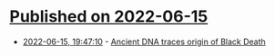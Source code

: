 # [Published on 2022-06-15](index.md)

* [2022-06-15, 19:47:10](https://news.ycombinator.com/item?id=31758426) - [Ancient DNA traces origin of Black Death](https://www.nature.com/articles/d41586-022-01673-4)
